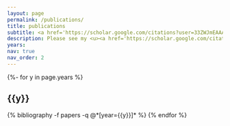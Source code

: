 ```yaml
---
layout: page
permalink: /publications/
title: publications
subtitle: <a href='https://scholar.google.com/citations?user=33ZWJmEAAAAJ&hl=en'>Google Scholar</a>
description: Please see my <u><a href='https://scholar.google.com/citations?user=33ZWJmEAAAAJ&hl=en'>Google Scholar</a></u> page
years: 
nav: true
nav_order: 2
---
```

<!-- _pages/publications.md -->
<div class="publications">

{%- for y in page.years %}
  <h2 class="year">{{y}}</h2>
  {% bibliography -f papers -q @*[year={{y}}]* %}
{% endfor %}

</div>
